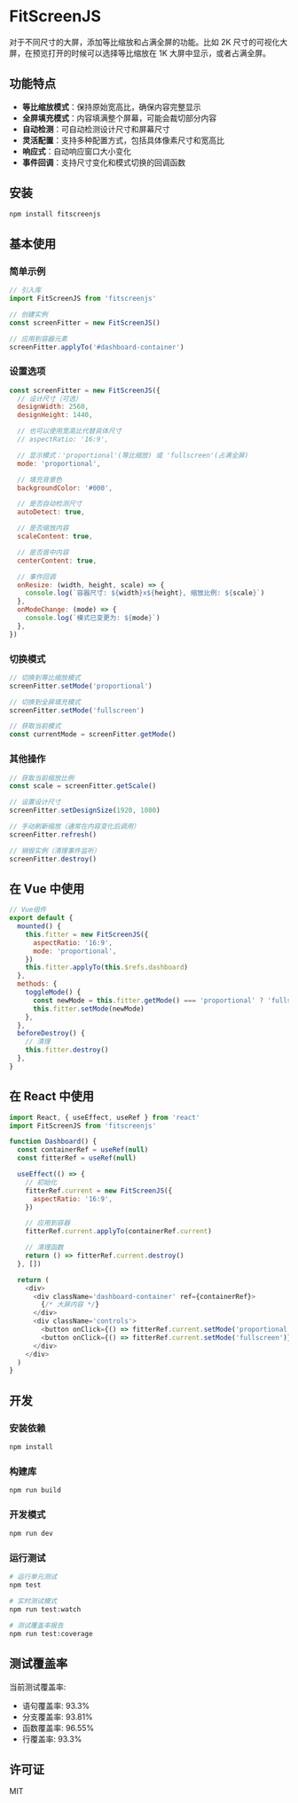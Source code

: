 # FitScreenJS

对于不同尺寸的大屏，添加等比缩放和占满全屏的功能。比如 2K 尺寸的可视化大屏，在预览打开的时候可以选择等比缩放在 1K 大屏中显示，或者占满全屏。

## 功能特点

- **等比缩放模式**：保持原始宽高比，确保内容完整显示
- **全屏填充模式**：内容填满整个屏幕，可能会裁切部分内容
- **自动检测**：可自动检测设计尺寸和屏幕尺寸
- **灵活配置**：支持多种配置方式，包括具体像素尺寸和宽高比
- **响应式**：自动响应窗口大小变化
- **事件回调**：支持尺寸变化和模式切换的回调函数

## 安装

```bash
npm install fitscreenjs
```

## 基本使用

### 简单示例

```javascript
// 引入库
import FitScreenJS from 'fitscreenjs'

// 创建实例
const screenFitter = new FitScreenJS()

// 应用到容器元素
screenFitter.applyTo('#dashboard-container')
```

### 设置选项

```javascript
const screenFitter = new FitScreenJS({
  // 设计尺寸（可选）
  designWidth: 2560,
  designHeight: 1440,

  // 也可以使用宽高比代替具体尺寸
  // aspectRatio: '16:9',

  // 显示模式：'proportional'(等比缩放) 或 'fullscreen'(占满全屏)
  mode: 'proportional',

  // 填充背景色
  backgroundColor: '#000',

  // 是否自动检测尺寸
  autoDetect: true,

  // 是否缩放内容
  scaleContent: true,

  // 是否居中内容
  centerContent: true,

  // 事件回调
  onResize: (width, height, scale) => {
    console.log(`容器尺寸: ${width}x${height}, 缩放比例: ${scale}`)
  },
  onModeChange: (mode) => {
    console.log(`模式已变更为: ${mode}`)
  },
})
```

### 切换模式

```javascript
// 切换到等比缩放模式
screenFitter.setMode('proportional')

// 切换到全屏填充模式
screenFitter.setMode('fullscreen')

// 获取当前模式
const currentMode = screenFitter.getMode()
```

### 其他操作

```javascript
// 获取当前缩放比例
const scale = screenFitter.getScale()

// 设置设计尺寸
screenFitter.setDesignSize(1920, 1080)

// 手动刷新缩放（通常在内容变化后调用）
screenFitter.refresh()

// 销毁实例（清理事件监听）
screenFitter.destroy()
```

## 在 Vue 中使用

```javascript
// Vue组件
export default {
  mounted() {
    this.fitter = new FitScreenJS({
      aspectRatio: '16:9',
      mode: 'proportional',
    })
    this.fitter.applyTo(this.$refs.dashboard)
  },
  methods: {
    toggleMode() {
      const newMode = this.fitter.getMode() === 'proportional' ? 'fullscreen' : 'proportional'
      this.fitter.setMode(newMode)
    },
  },
  beforeDestroy() {
    // 清理
    this.fitter.destroy()
  },
}
```

## 在 React 中使用

```javascript
import React, { useEffect, useRef } from 'react'
import FitScreenJS from 'fitscreenjs'

function Dashboard() {
  const containerRef = useRef(null)
  const fitterRef = useRef(null)

  useEffect(() => {
    // 初始化
    fitterRef.current = new FitScreenJS({
      aspectRatio: '16:9',
    })

    // 应用到容器
    fitterRef.current.applyTo(containerRef.current)

    // 清理函数
    return () => fitterRef.current.destroy()
  }, [])

  return (
    <div>
      <div className='dashboard-container' ref={containerRef}>
        {/* 大屏内容 */}
      </div>
      <div className='controls'>
        <button onClick={() => fitterRef.current.setMode('proportional')}>等比缩放</button>
        <button onClick={() => fitterRef.current.setMode('fullscreen')}>占满全屏</button>
      </div>
    </div>
  )
}
```

## 开发

### 安装依赖

```bash
npm install
```

### 构建库

```bash
npm run build
```

### 开发模式

```bash
npm run dev
```

### 运行测试

```bash
# 运行单元测试
npm test

# 实时测试模式
npm run test:watch

# 测试覆盖率报告
npm run test:coverage
```

## 测试覆盖率

当前测试覆盖率:

- 语句覆盖率: 93.3%
- 分支覆盖率: 93.81%
- 函数覆盖率: 96.55%
- 行覆盖率: 93.3%

## 许可证

MIT
